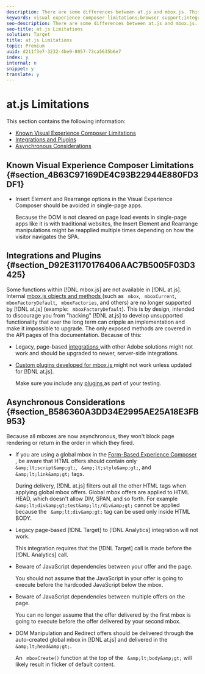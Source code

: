 ```yaml
---
description: There are some differences between at.js and mbox.js. This section lists some of the differences and limitations, to help you be successful with at.js.
keywords: visual experience composer limitations;browser support;integrations;plugins;asynchronous considerations
seo-description: There are some differences between at.js and mbox.js. This section lists some of the differences and limitations, to help you be successful with at.js.
seo-title: at.js Limitations
solution: Target
title: at.js Limitations
topic: Premium
uuid: d211f3e7-3232-4be9-8057-73ca5635b6e7
index: y
internal: n
snippet: y
translate: y
---
```


# at.js Limitations

This section contains the following information: 


* [ Known Visual Experience Composer Limitations ](../../../c_seting_up_target/c_implementing_target/c_target-atjs-implementation/c_target-atjs-limitations.md#section_4B63C97169DE4C93B22944E880FD3DF1)
* [ Integrations and Plugins ](../../../c_seting_up_target/c_implementing_target/c_target-atjs-implementation/c_target-atjs-limitations.md#section_D92E31170176406AAC7B5005F03D3425)
* [ Asynchronous Considerations ](../../../c_seting_up_target/c_implementing_target/c_target-atjs-implementation/c_target-atjs-limitations.md#section_B586360A3DD34E2995AE25A18E3FB953)


## Known Visual Experience Composer Limitations {#section_4B63C97169DE4C93B22944E880FD3DF1}


* Insert Element and Rearrange options in the Visual Experience Composer should be avoided in single-page apps. 

  Because the DOM is not cleared on page load events in single-page apps like it is with traditional websites, the Insert Element and Rearrange manipulations might be reapplied multiple times depending on how the visitor navigates the SPA. 



## Integrations and Plugins {#section_D92E31170176406AAC7B5005F03D3425}

Some functions within [!DNL  mbox.js] are not available in [!DNL  at.js]. Internal [ mbox.js objects and methods ](../../../c_target/c_visitor_profile/r_variables_profiles_parameters_methods.md#section_8C78059D15D9452F95636A5640188537) (such as ` mbox`, ` mboxCurrent`, ` mboxFactoryDefault`, ` mboxFactories`, and others) are no longer supported by [!DNL  at.js] (example: ` mboxFactoryDefault`). This is by design, intended to discourage you from "hacking" [!DNL  at.js] to develop unsupported functionality that over the long term can cripple an implementation and make it impossible to upgrade. The only exposed methods are covered in the API pages of this documentation. Because of this: 


* Legacy, page-based [ integrations ](../../../c_seting_up_target/c_implementing_target/c_target-atjs-implementation/c_target-atjs-integrations.md#concept_C100BC4F073C4B57A608B309D0157B39) with other Adobe solutions might not work and should be upgraded to newer, server-side integrations. 

* [ Custom plugins developed for mbox.js ](../../../c_seting_up_target/c_implementing_target/c_target-atjs-implementation/c_target-atjs-plugins.md#concept_F5D4C0A4DACF41409CC42FDD93B13FAF) might not work unless updated for [!DNL  at.js]. 

  Make sure you include any [ plugins ](../../../c_seting_up_target/c_implementing_target/c_target-atjs-implementation/c_target-atjs-plugins.md#concept_F5D4C0A4DACF41409CC42FDD93B13FAF) as part of your testing. 



## Asynchronous Considerations {#section_B586360A3DD34E2995AE25A18E3FB953}

Because all mboxes are now asynchronous, they won't block page rendering or return in the order in which they fired. 


* If you are using a global mbox in the [ Form-Based Experience Composer ](../../../c_experiences.md#section_3643394BD424463C8768F2907DEBCC22), be aware that HTML offers should contain only ` &amp;lt;script&amp;gt;`, ` &amp;lt;style&amp;gt;`, and ` &amp;lt;link&amp;gt;` tags. 

  During delivery, [!DNL  at.js] filters out all the other HTML tags when applying global mbox offers. Global mbox offers are applied to HTML HEAD, which doesn't allow DIV, SPAN, and so forth. For example ` &amp;lt;div&amp;gt;test&amp;lt;/div&amp;gt;` cannot be applied because the ` &amp;lt;div&amp;gt;` tag can be used only inside HTML BODY. 

* Legacy page-based [!DNL  Target] to [!DNL  Analytics] integration will not work. 

  This integration requires that the [!DNL  Target] call is made before the [!DNL  Analytics] call. 

* Beware of JavaScript dependencies between your offer and the page. 

  You should not assume that the JavaScript in your offer is going to execute before the hardcoded JavaScript below the mbox. 

* Beware of JavaScript dependencies between multiple offers on the page. 

  You can no longer assume that the offer delivered by the first mbox is going to execute before the offer delivered by your second mbox. 

* DOM Manipulation and Redirect offers should be delivered through the auto-created global mbox in [!DNL  at.js] and delivered in the ` &amp;lt;head&amp;gt;`. 

  An ` mboxCreate()` function at the top of the ` &amp;lt;body&amp;gt;` will likely result in flicker of default content. 


